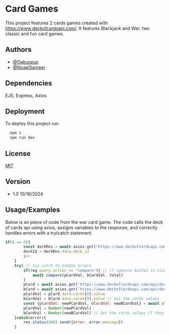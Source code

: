 
# Card Games

This project features 2 cards games created with https://www.deckofcardsapi.com/. It features Blackjack and War, two classic and fun card games. 


## Authors

- [@Oakuopus](https://github.com/oakuopus)
- [@NoaelSameer](https://github.com/NoaelSameer)


## Dependencies
 EJS, Express, Axios


## Deployment

To deploy this project run

```bash
  npm i
  npm run dev
```


## License

[MIT](https://choosealicense.com/licenses/mit/)

## Version
 - 1.0 
10/16/2024
## Usage/Examples

Below is an piece of code from the war card game. The code calls the deck of cards api using axios, assigns variables to the response, and correctly handles errors with a try/catch statement. 

```javascript
if(i == 0){
        const deckRes = await axios.get("https://www.deckofcardsapi.com/api/deck/new/shuffle/?deck_count=1")
        deckId = deckRes.data.deck_id
        i++
    }
    try{ // try catch to handle errors
        if(req.query.action == "compare"){ // if compare button is clicked, run compare function with the card values, and the total in the pool 
            await compare(pCardVal, bCardVal, total)
        }
        pCard = await axios.get(`https://www.deckofcardsapi.com/api/deck/${deckId}/draw/?count=1`)
        bCard = await axios.get(`https://www.deckofcardsapi.com/api/deck/${deckId}/draw/?count=1`) // draw a card
        pCardVal = pCard.data.cards[0].value
        bCardVal = bCard.data.cards[0].value // Get the cards values
        const {pCardVal: newPCardVal, bCardVal: newBCardVal} = await strVals(pCardVal, bCardVal);
        pCardVal = Number(newPCardVal)
        bCardVal = Number(newBCardVal) // Get the cards values if they are not a number card
    }catch(error){
        res.status(500).send({error: error.message}) 
    }
```

